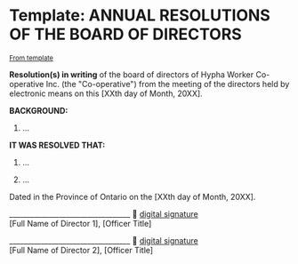 # Template: ANNUAL RESOLUTIONS OF THE BOARD OF DIRECTORS

<sup>[From template][template]</sup>

**Resolution(s) in writing** of the board of directors of Hypha Worker Co-operative Inc. (the "Co-operative") 
from the meeting of the directors held by electronic means on this [XXth day of Month, 20XX].

**BACKGROUND:**

1.  ...


**IT WAS RESOLVED THAT:**

1.  ...

2.  ...


Dated in the Province of Ontario on the [XXth day of Month, 20XX].

__________________________________ :lock_with_ink_pen: [digital signature][sigfile-director-1]\
[Full Name of Director 1], [Officer Title]

__________________________________ :lock_with_ink_pen: [digital signature][sigfile-director-2]\
[Full Name of Director 2], [Officer Title]


<!-- Links -->
  [template]: resolutions/-resolution-annual-xxx.md
  [sigfile-director-1]: resolution-XXX.md.[director-1].asc
  [sigfile-director-2]: resolution-XXX.md.[director-2].asc

